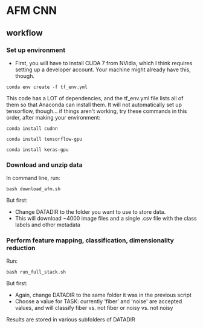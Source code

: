 # AFM CNN

## workflow

### Set up environment

* First, you will have to install CUDA 7 from NVidia, which I think requires setting up a developer account. Your machine might already have this, though.

`conda env create -f tf_env.yml`

This code has a LOT of dependencies, and the tf_env.yml file lists all of them so that Anaconda can install them. It will not automatically set up tensorflow, though... if things aren't working, try these commands in this order, after making your environment:

`conda install cudnn`

`conda install tensorflow-gpu`

`conda install keras-gpu`


### Download and unzip data

In command line, run:

`bash download_afm.sh`

But first:
* Change DATADIR to the folder you want to use to store data.
* This will download ~4000 image files and a single .csv file with the class labels and other metadata


### Perform feature mapping, classification, dimensionality reduction

Run:

`bash run_full_stack.sh`

But first:
* Again, change DATADIR to the same folder it was in the previous script
* Choose a value for TASK: currently 'fiber' and 'noise' are accepted values, and will classify fiber vs. not fiber or noisy vs. not noisy

Results are stored in various subfolders of DATADIR
